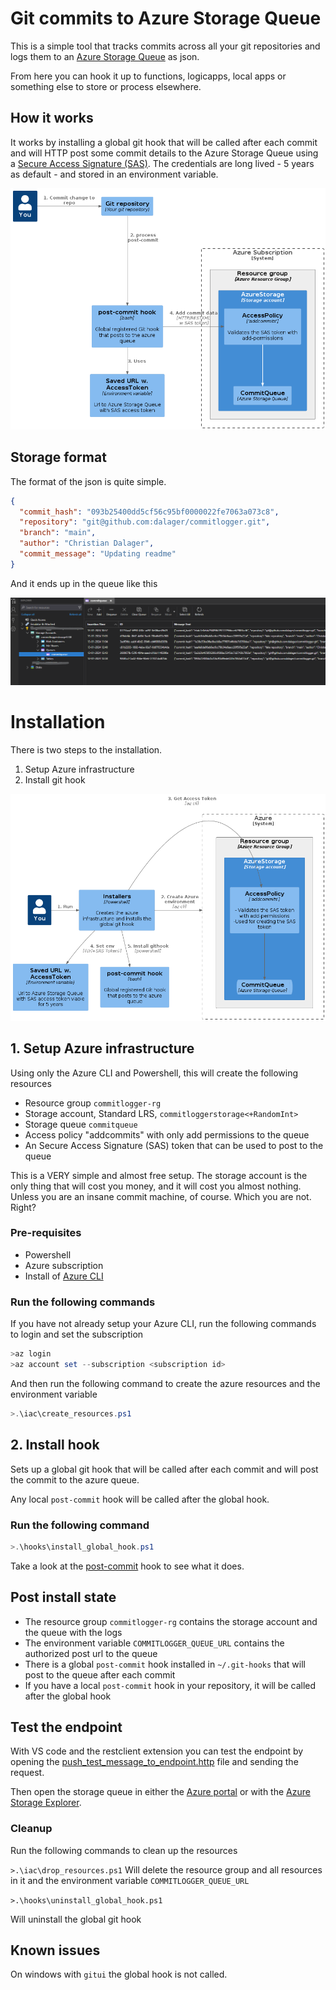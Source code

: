 # Git commits to Azure Storage Queue

This is a simple tool that tracks commits across all your git repositories and logs them to an [Azure Storage Queue](https://learn.microsoft.com/en-us/azure/storage/queues/storage-queues-introduction) as json.

From here you can hook it up to functions, logicapps, local apps or something else to store or process elsewhere.

## How it works

It works by installing a global git hook that will be called after each commit and will HTTP post some commit details to the Azure Storage Queue using a [Secure Access Signature (SAS)](https://docs.microsoft.com/en-us/azure/storage/common/storage-sas-overview).
The credentials are long lived - 5 years as default - and stored in an environment variable.

![Alt text](images/how_it_works.png)

## Storage format

The format of the json is quite simple.

```json
{
  "commit_hash": "093b25400dd5cf56c95bf0000022fe7063a073c8",
  "repository": "git@github.com:dalager/commitlogger.git",
  "branch": "main",
  "author": "Christian Dalager",
  "commit_message": "Updating readme"
}
```

And it ends up in the queue like this

![Alt text](images/storageexplorer.png)

# Installation

There is two steps to the installation.

1. Setup Azure infrastructure
2. Install git hook

![Alt text](images/how_it_installs.png)

## 1. Setup Azure infrastructure

Using only the Azure CLI and Powershell, this will create the following resources

- Resource group `commitlogger-rg`
- Storage account, Standard LRS, `commitloggerstorage<+RandomInt>`
- Storage queue `commitqueue`
- Access policy "addcommits" with only add permissions to the queue
- An Secure Access Signature (SAS) token that can be used to post to the queue

This is a VERY simple and almost free setup. The storage account is the only thing that will cost you money, and it will cost you almost nothing.
Unless you are an insane commit machine, of course. Which you are not. Right?

### Pre-requisites

- Powershell
- Azure subscription
- Install of [Azure CLI](https://docs.microsoft.com/en-us/cli/azure/install-azure-cli?view=azure-cli-latest)

### Run the following commands

If you have not already setup your Azure CLI, run the following commands to login and set the subscription

```powershell
>az login
>az account set --subscription <subscription id>
```

And then run the following command to create the azure resources and the environment variable

```powershell
>.\iac\create_resources.ps1
```

## 2. Install hook

Sets up a global git hook that will be called after each commit and will post the commit to the azure queue.

Any local `post-commit` hook will be called after the global hook.

### Run the following command

```powershell
>.\hooks\install_global_hook.ps1
```

Take a look at the [post-commit](hooks/post-commit) hook to see what it does.

## Post install state

- The resource group `commitlogger-rg` contains the storage account and the queue with the logs
- The environment variable `COMMITLOGGER_QUEUE_URL` contains the authorized post url to the queue
- There is a global `post-commit` hook installed in `~/.git-hooks` that will post to the queue after each commit
- If you have a local `post-commit` hook in your repository, it will be called after the global hook

## Test the endpoint

With VS code and the restclient extension you can test the endpoint by opening the [push_test_message_to_endpoint.http](push_test_message_to_endpoint.http) file and sending the request.

Then open the storage queue in either the [Azure portal](https://portal.azure.com/) or with the [Azure Storage Explorer](https://azure.microsoft.com/en-us/features/storage-explorer/).

### Cleanup

Run the following commands to clean up the resources

`>.\iac\drop_resources.ps1`
Will delete the resource group and all resources in it and the environment variable `COMMITLOGGER_QUEUE_URL`

`>.\hooks\uninstall_global_hook.ps1`

Will uninstall the global git hook

## Known issues

On windows with `gitui` the global hook is not called.
